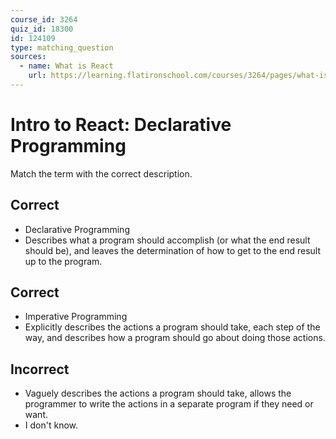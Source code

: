 ```yaml
---
course_id: 3264
quiz_id: 18300
id: 124109
type: matching_question
sources:
  - name: What is React
    url: https://learning.flatironschool.com/courses/3264/pages/what-is-react?module_item_id=132798
---
```


# Intro to React: Declarative Programming

Match the term with the correct description.

## Correct

- Declarative Programming
- Describes what a program should accomplish (or what the end result should be),
  and leaves the determination of how to get to the end result up to the
  program.

## Correct

- Imperative Programming
- Explicitly describes the actions a program should take, each step of the way,
  and describes how a program should go about doing those actions.

## Incorrect

- Vaguely describes the actions a program should take, allows the programmer to write the actions in a separate program if they need or want.
- I don't know.
